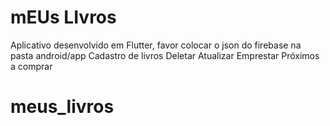 # mEUs LIvros

Aplicativo desenvolvido em Flutter, favor colocar o json do firebase na pasta android/app
Cadastro de livros
Deletar
Atualizar
Emprestar
Próximos a comprar
# meus_livros
